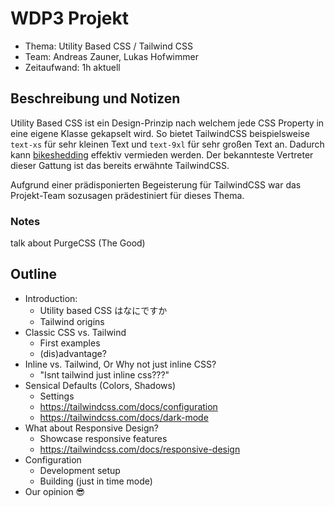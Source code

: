 # WDP3 Projekt

* Thema: Utility Based CSS / Tailwind CSS
* Team: Andreas Zauner, Lukas Hofwimmer 
* Zeitaufwand: 1h aktuell

## Beschreibung und Notizen

Utility Based CSS ist ein Design-Prinzip nach welchem jede CSS Property in eine eigene Klasse gekapselt wird. So bietet TailwindCSS beispielsweise `text-xs` für sehr kleinen Text und `text-9xl` für sehr großen Text an. Dadurch kann [bikeshedding](https://levelup.gitconnected.com/bikeshedding-in-software-development-b800fa97ddcd) effektiv vermieden werden. Der bekannteste Vertreter dieser Gattung ist das bereits erwähnte TailwindCSS.

Aufgrund einer prädisponierten Begeisterung für TailwindCSS war das Projekt-Team sozusagen prädestiniert für dieses Thema.

### Notes

talk about PurgeCSS (The Good)

## Outline

* Introduction:
    * Utility based CSS はなにですか
    * Tailwind origins
* Classic CSS vs. Tailwind
    * First examples
    * (dis)advantage?
* Inline vs. Tailwind, Or Why not just inline CSS?      
    * "Isnt tailwind just inline css???" 
* Sensical Defaults (Colors, Shadows)
    * Settings 
    * https://tailwindcss.com/docs/configuration
    * https://tailwindcss.com/docs/dark-mode
* What about Responsive Design?
    * Showcase responsive features 
    * https://tailwindcss.com/docs/responsive-design
* Configuration
    * Development setup
    * Building  (just in time mode)
* Our opinion 😎

